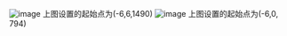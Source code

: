 
![image](https://github.com/kangyangWHU/pytorch-zero2hero/blob/master/optimization_example/find_local_minima01.gif)
上图设置的起始点为(-6,6,1490)
![image](https://github.com/kangyangWHU/pytorch-zero2hero/blob/master/optimization_example/find_local_minima01.gif)
上图设置的起始点为(-6,0, 794)
